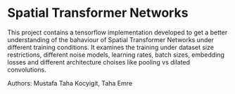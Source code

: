 # Spatial Transformer Networks

This project contains a tensorflow implementation developed to get a better understanding of the bahaviour of Spatial Transformer Networks under different training conditions. It examines the training under dataset size restrictions, different noise models, learning rates, batch sizes, embedding losses and different architecture choises like pooling vs dilated convolutions.

Authors: Mustafa Taha Kocyigit, Taha Emre